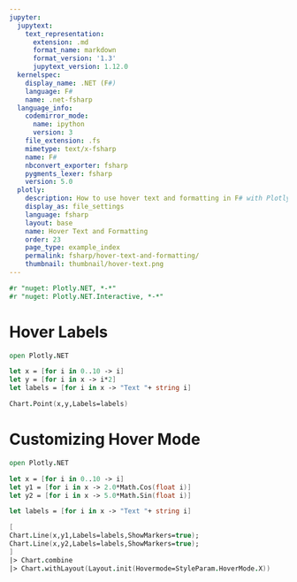 ```yaml
---
jupyter:
  jupytext:
    text_representation:
      extension: .md
      format_name: markdown
      format_version: '1.3'
      jupytext_version: 1.12.0
  kernelspec:
    display_name: .NET (F#)
    language: F#
    name: .net-fsharp
  language_info:
    codemirror_mode:
      name: ipython
      version: 3
    file_extension: .fs
    mimetype: text/x-fsharp
    name: F#
    nbconvert_exporter: fsharp
    pygments_lexer: fsharp
    version: 5.0
  plotly:
    description: How to use hover text and formatting in F# with Plotly.
    display_as: file_settings
    language: fsharp
    layout: base
    name: Hover Text and Formatting
    order: 23
    page_type: example_index
    permalink: fsharp/hover-text-and-formatting/
    thumbnail: thumbnail/hover-text.png
---
```


```fsharp dotnet_interactive={"language": "fsharp"}
#r "nuget: Plotly.NET, *-*"
#r "nuget: Plotly.NET.Interactive, *-*"
```

# Hover Labels

```fsharp dotnet_interactive={"language": "fsharp"}
open Plotly.NET

let x = [for i in 0..10 -> i]
let y = [for i in x -> i*2]
let labels = [for i in x -> "Text "+ string i]

Chart.Point(x,y,Labels=labels)
```

# Customizing Hover Mode

```fsharp dotnet_interactive={"language": "fsharp"}
open Plotly.NET

let x = [for i in 0..10 -> i]
let y1 = [for i in x -> 2.0*Math.Cos(float i)]
let y2 = [for i in x -> 5.0*Math.Sin(float i)]

let labels = [for i in x -> "Text "+ string i]

[
Chart.Line(x,y1,Labels=labels,ShowMarkers=true);
Chart.Line(x,y2,Labels=labels,ShowMarkers=true);
]
|> Chart.combine
|> Chart.withLayout(Layout.init(Hovermode=StyleParam.HoverMode.X))
```

